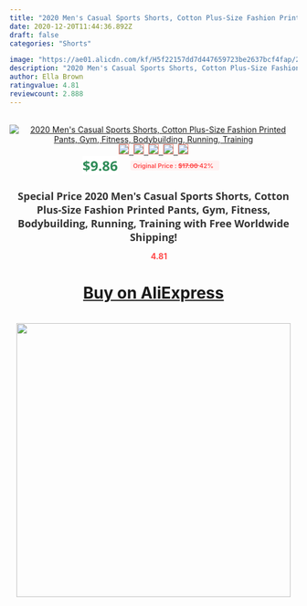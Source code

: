```yaml
---
title: "2020 Men's Casual Sports Shorts, Cotton Plus-Size Fashion Printed Pants, Gym, Fitness, Bodybuilding, Running, Training"
date: 2020-12-20T11:44:36.892Z
draft: false
categories: "Shorts"

image: "https://ae01.alicdn.com/kf/H5f22157dd7d447659723be2637bcf4fap/2020-Men-s-Casual-Sports-Shorts-Cotton-Plus-Size-Fashion-Printed-Pants-Gym-Fitness-Bodybuilding-Running.jpg"
description: "2020 Men's Casual Sports Shorts, Cotton Plus-Size Fashion Printed Pants, Gym, Fitness, Bodybuilding, Running, Training"
author: Ella Brown
ratingvalue: 4.81
reviewcount: 2.888
---
```

<br>
<div style="text-align: center;">
<a href="https://s.click.aliexpress.com/e/_AqJsXF" target="_blank" rel="nofollow noopener noreferrer"><img alt="2020 Men's Casual Sports Shorts, Cotton Plus-Size Fashion Printed Pants, Gym, Fitness, Bodybuilding, Running, Training" class="magnifier-image" src="https://ae01.alicdn.com/kf/H5f22157dd7d447659723be2637bcf4fap/2020-Men-s-Casual-Sports-Shorts-Cotton-Plus-Size-Fashion-Printed-Pants-Gym-Fitness-Bodybuilding-Running.jpg_640x640.jpg">
<br>
<img style="border:1px solid salmon" src="https://ae01.alicdn.com/kf/H5f22157dd7d447659723be2637bcf4fap/2020-Men-s-Casual-Sports-Shorts-Cotton-Plus-Size-Fashion-Printed-Pants-Gym-Fitness-Bodybuilding-Running.jpg_120x120.jpg">&nbsp;&nbsp;<img style="border:1px solid salmon" src="https://ae01.alicdn.com/kf/Hf039c8f7a73f4f629c1d36eab2cca0b6y/2020-Men-s-Casual-Sports-Shorts-Cotton-Plus-Size-Fashion-Printed-Pants-Gym-Fitness-Bodybuilding-Running.jpg_120x120.jpg">&nbsp;&nbsp;<img style="border:1px solid salmon" src="https://ae01.alicdn.com/kf/Ha855fc64bb5b4c72b6614983f67a3a97s/2020-Men-s-Casual-Sports-Shorts-Cotton-Plus-Size-Fashion-Printed-Pants-Gym-Fitness-Bodybuilding-Running.jpg_120x120.jpg">&nbsp;&nbsp;<img style="border:1px solid salmon" src="https://ae01.alicdn.com/kf/H45cae6fde2fa4dd59908e52715371c62c/2020-Men-s-Casual-Sports-Shorts-Cotton-Plus-Size-Fashion-Printed-Pants-Gym-Fitness-Bodybuilding-Running.jpg_120x120.jpg">&nbsp;&nbsp;<img style="border:1px solid salmon" src="https://ae01.alicdn.com/kf/H4ebb2284278a43fb8ad2ecf72d27ffb2z/2020-Men-s-Casual-Sports-Shorts-Cotton-Plus-Size-Fashion-Printed-Pants-Gym-Fitness-Bodybuilding-Running.jpg_120x120.jpg"></a></div><br0>
<div style="text-align: center;"><span style="background-color: white; border: 0px; box-sizing: border-box; color: seagreen; display: inline-block; font-family: &quot;open sans&quot; , &quot;arial&quot; , &quot;helvetica&quot; , sans-serif , &quot;heiti&quot;; font-size: 24px; font-stretch: inherit; font-weight: 700; line-height: inherit; margin: 0px 10px 0px 0px; padding: 0px; vertical-align: middle;">$9.86 </span>
<span style="background: rgb(255 , 241 , 241); border-radius: 3px; border: 0px; box-sizing: border-box; color: #ff4747; display: inline-block; font-family: inherit; font-size: 12px; font-stretch: inherit; font-style: inherit; font-variant: inherit; font-weight: 600; line-height: inherit; margin: 0px; padding: 2px 5px; transform: scale(0.9); vertical-align: middle;">Original Price : <b style="text-decoration: line-through;">$17.00 </b> 42%&nbsp;&nbsp;</span></div>
<h1 style="color: #333333; display: inline-block; font-family: &quot;open sans&quot; , &quot;arial&quot; , &quot;helvetica&quot; , sans-serif , &quot;heiti&quot;; font-size: 18px; font-stretch: inherit; font-weight: 700; text-align: center;">Special Price 2020 Men's Casual Sports Shorts, Cotton Plus-Size Fashion Printed Pants, Gym, Fitness, Bodybuilding, Running, Training with Free Worldwide Shipping!</h1>
<div style="color: #ff4747; text-align: center;">
<img src="https://4.bp.blogspot.com/-M0ZcTcb-5uY/XleCXlxnR4I/AAAAAAAAAEc/OrjgMkXV1oMQFaCRZj5HQwOCBcu3w1FegCPcBGAYYCw/s1600/star.png" style="height: 15px;">&nbsp;<b>4.81</b></div>
<div class="button_cont" align="center"><a class="buynow_a" href="https://s.click.aliexpress.com/e/_AqJsXF" target="_blank" rel="nofollow noopener noreferrer"><H1>Buy on AliExpress</H1></a></div><br>
<div class="separator" style="clear: both; text-align: center;">
<img src="https://lh3.googleusercontent.com/-pTy5HemUv9M/XlePHvY0dAI/AAAAAAAAAE4/0nX5iRUoIWY8eMW9Dpxeirr157OZliDIgCLcBGAsYHQ/s1600/badge.gif" width="480">
</div>
